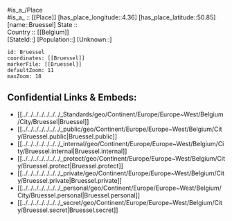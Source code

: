 ﻿---
location:
- 50.85
- 4.36
mapzoom:
- 7
- 12
mapmarker: city
type: City
tags:
- geo/City
SpocWebEntityId:
- 29385
- 29376
isDeleted: false
confidential: public
aliases:
- Brussels
- Bruxelles
- Bruessel
- Brüssel
has_id_wikidata: Q239
capital_of:
- "[[_Standards/WikiData/WD~French_Community_of_Belgium,89959]]"
- "[[_Standards/WikiData/WD~European_Union,458]]"
- "[[_Standards/WikiData/WD~Flemish_Community,9331]]"
- '[[_Standards/WikiData/WD~Belgium,31]]'
different_from:
- "[[_Standards/WikiData/WD~Arrondissement_of_Brussels-Capital,90870]]"
- "[[_Standards/WikiData/WD~County_of_Brussels,2532161]]"
- "[[_Standards/WikiData/WD~District_of_Brussels,3031068]]"
- "[[_Standards/WikiData/WD~Calvinist_Republic_of_Brussels,26234049]]"
- '[[_Standards/WikiData/WD~Brussels,111901161]]'
- "[[_Standards/WikiData/WD~Brussels_metropolitan_area,9005]]"
- "[[_Standards/WikiData/WD~Brussels-Capital_Region,240]]"
located_in_the_administrative_territorial_entity: "[[_Standards/WikiData/WD~Arrondissement_of_Brussels-Capital,90870]]"
named_after:
- '[[_Standards/WikiData/WD~swamp,166735]]'
- '[[_Standards/WikiData/WD~home,7743]]'
shares_border_with:
- '[[_Standards/WikiData/WD~Molenbeek,180775]]'
- '[[_Standards/WikiData/WD~Etterbeek,192859]]'
- "[[_Standards/WikiData/WD~Uccle_-_Ukkel,203312]]"
- "[[_Standards/WikiData/WD~Ixelles_-_Elsene,208713]]"
- "[[_Standards/WikiData/WD~Saint-Gilles_-_Sint-Gillis,237674]]"
- '[[_Standards/WikiData/WD~Jette,241918]]'
- '[[_Standards/WikiData/WD~Saint-Josse-ten-Noode,272243]]'
- "[[_Standards/WikiData/WD~Watermael-Boitsfort___Watermaal-Bosvoorde,272262]]"
- '[[_Standards/WikiData/WD~Vilvoorde,318418]]'
- '[[_Standards/WikiData/WD~Evere,321718]]'
- '[[_Standards/WikiData/WD~Grimbergen,633063]]'
- '[[_Standards/WikiData/WD~Machelen,752115]]'
- '[[_Standards/WikiData/WD~Wemmel,913195]]'
- '[[_Standards/WikiData/WD~Anderlecht,12886]]'
- '[[_Standards/WikiData/WD~Schaerbeek,12887]]'
- '[[_Standards/WikiData/WD~Zaventem,28898]]'
twinned_administrative_body:
- "[[_Standards/WikiData/WD~Gabicce_Mare,206966]]"
- '[[_Standards/WikiData/WD~Akhisar,209905]]'
- '[[_Standards/WikiData/WD~Montreal,340]]'
- '[[_Standards/WikiData/WD~Ljubljana,437]]'
- '[[_Standards/WikiData/WD~Sofia,472]]'
- '[[_Standards/WikiData/WD~Moscow,649]]'
- '[[_Standards/WikiData/WD~Beijing,956]]'
- '[[_Standards/WikiData/WD~Prague,1085]]'
- '[[_Standards/WikiData/WD~Kyiv,1899]]'
- '[[_Standards/WikiData/WD~Madrid,2807]]'
- '[[_Standards/WikiData/WD~Brasília,2844]]'
- '[[_Standards/WikiData/WD~Lagos,8673]]'
- '[[_Standards/WikiData/WD~Amsterdam,9899]]'
- '[[_Standards/WikiData/WD~Macau,14773]]'
- '[[_Standards/WikiData/WD~Tirana,19689]]'
- '[[_Standards/WikiData/WD~Atlanta,23556]]'
- "[[_Standards/WikiData/WD~Washington,_D.C.,61]]"
- '[[_Standards/WikiData/WD~Berlin,64]]'
- '[[_Standards/WikiData/WD~Vilnius,216]]'
instance_of:
- "[[_Standards/WikiData/WD~federal_capital,257391]]"
- "[[_Standards/WikiData/WD~municipality_of_Belgium,493522]]"
- "[[_Standards/WikiData/WD~European_City,1375749]]"
- "[[_Standards/WikiData/WD~big_city,1549591]]"
patron_saint:
- '[[_Standards/WikiData/WD~Gudula,267660]]'
- '[[_Standards/WikiData/WD~Gaugericus,585739]]'
- "[[_Standards/WikiData/WD~Archangel_Michael,45581]]"
described_by_source:
- "[[_Standards/WikiData/WD~Brockhaus_and_Efron_Encyclopedic_Dictionary,602358]]"
- "[[_Standards/WikiData/WD~Encyclopædia_Britannica_11th_edition,867541]]"
- "[[_Standards/WikiData/WD~The_Nuttall_Encyclopædia,3181656]]"
- "[[_Standards/WikiData/WD~Sytin_Military_Encyclopedia,4114391]]"
- "[[_Standards/WikiData/WD~Jewish_Encyclopedia_of_Brockhaus_and_Efron,4173137]]"
- "[[_Standards/WikiData/WD~Small_Brockhaus_and_Efron_Encyclopedic_Dictionary,19180675]]"
- "[[_Standards/WikiData/WD~Meyer’s_Universum,_Vierter_Band,129249812]]"
owner_of:
- "[[_Standards/WikiData/WD~King_Baudouin_Stadium,622671]]"
- "[[_Standards/WikiData/WD~Brussels_Town_Hall,1255327]]"
- '[[_Standards/WikiData/WD~Eurostadium,1879889]]'
- "[[_Standards/WikiData/WD~Bridgettines_Chapel,3231172]]"
- "[[_Standards/WikiData/WD~King's_House,14505682]]"
contains_settlement:
- '[[_Standards/WikiData/WD~Haren,672888]]'
- '[[_Standards/WikiData/WD~Laeken,730506]]'
- '[[_Standards/WikiData/WD~Neder-Over-Heembeek,2645721]]'
- '[[_Standards/WikiData/WD~Pentagon,18435290]]'
- "[[_Standards/WikiData/WD~European_Quarter,60685355]]"
- "[[_Standards/WikiData/WD~north_extension_of_Brussels,63386889]]"
member_of:
- "[[_Standards/WikiData/WD~Organization_of_World_Heritage_Cities,734958]]"
- "[[_Standards/WikiData/WD~League_of_Historical_Cities,9383972]]"
- '[[_Standards/WikiData/WD~Brulocalis,30130115]]'
- "[[_Standards/WikiData/WD~World_Tourism_Cities_Federation,67652870]]"
- "[[_Standards/WikiData/WD~Intercommunale_d'Inhumation_-_Intercommunale_voor_Teraardebestelling,74817223]]"
- '[[_Standards/WikiData/WD~Cremabru,110499575]]'
award_received:
- "[[_Standards/WikiData/WD~Bonne_Ville_de_l'Empire_first_class,831021]]"
- "[[_Standards/WikiData/WD~Belgian_municipality_with_the_title_of_city,15273785]]"
located_in_or_next_to_body_of_water:
- '[[_Standards/WikiData/WD~Senne,845920]]'
- "[[_Standards/WikiData/WD~Brussels–Charleroi_Canal,1723575]]"
- "[[_Standards/WikiData/WD~Brussels–Scheldt_Maritime_Canal,2117579]]"
part_of:
- "[[_Standards/WikiData/WD~Police_Zone__Brussels_-_Ixelles,2199865]]"
- "[[_Standards/WikiData/WD~Brussels_Fire_Department,3480103]]"
- "[[_Standards/WikiData/WD~Brussels-Capital_Region,240]]"
replaces: "[[_Standards/WikiData/WD~Coop_of_Brussels,2449703]]"
archives_at: "[[_Standards/WikiData/WD~Archives_of_the_City_of_Brussels,2860444]]"
head_of_government: "[[_Standards/WikiData/WD~Philippe_Close,3379592]]"
coat_of_arms: "[[_Standards/WikiData/WD~coat_of_arms_of_Brussels,3917629]]"
list_of_monuments: "[[_Standards/WikiData/WD~list_of_protected_immovable_heritage_in_the_municipality_of_Brussels,4528244]]"
color:
- "[[_Standards/WikiData/WD~dark_green,22963901]]"
- '[[_Standards/WikiData/WD~red,3142]]'
office_held_by_head_of_government: "[[_Standards/WikiData/WD~Mayor_of_Brussels,33126365]]"
has_part_s_: "[[_Standards/WikiData/WD~south_extension_of_Brussels,63378234]]"
flag: "[[_Standards/WikiData/WD~flag_of_Brussels,75992178]]"
open_data_portal: "[[_Standards/WikiData/WD~Brussels_open_data_portal,97104298]]"
legal_form: "[[_Standards/WikiData/WD~Cities_and_municipalities,112127794]]"
on_focus_list_of_Wikimedia_project: "[[_Standards/WikiData/WD~Genadendal_Music_Archive,128903909]]"
locator_map_image: "http://commons.wikimedia.org/wiki/Special:FilePath/Bruxelles%20Brussels-Capital%20Belgium%20Map.svg"
seal_image: "http://commons.wikimedia.org/wiki/Special:FilePath/Stadszegel.png"
flag_image: "http://commons.wikimedia.org/wiki/Special:FilePath/Vlag%20van%20Brussel%20%28stad%29.svg"
official_website: "https://www.bruxelles.be/"
Provenio_UUID: 0e25a7a8-9d66-429d-8580-e6ef16c5e28a
TikTok_username: bxl_online
Facebook_username:
- BXLbrusselscity
- BXLstadbrussel
- BXLvilledebruxelles
X_Twitter_username:
- CityBrussels
- StadBrussel
- VilleBruxelles
Wolfram_Language_entity_code: "Entity[\"City\", {\"Brussels\", \"Brussels\", \"Belgium\"}]"
native_label:
- Bruxelles
- Brussele
- Brussel
demonym:
- Bruxellois
- Brusseleir
- Zinneke
- Brusselaar
- Bruslers
- Brüsseler
- Brüsselerin
- brussel·lès
- Bruselano
- Bruxelloise
- Kiekenfretters
- Brüsselerinnen
- brussel·lesa
- brussel·lesos
- brussel·leses
short_name:
- BXL
- BXL
- Bru
UN_LOCODE: BEBRU
image: "http://commons.wikimedia.org/wiki/Special:FilePath/Brussels%20view%20from%20Mont%20des%20Arts%2C%20Brussels%2C%20Belgium%20%28cropped%29.jpg"
coordinate_location: "Point(4.351666666 50.846666666)"
time_of_earliest_written_record: "0966-01-01T00:00:00Z"
official_name:
- "Ville de Bruxelles"
- "Stad Brussel"
enterprise_number_Belgium_: 0207373429
phone_number: +32-2-279-22-11
Legal_Entity_Identifier: 549300W772UG3LSKUE60
Instagram_username:
- bxllaville
- bxldestad
YouTube_handle: BXLLaVilleDeStad
present_in_work: "[[_Standards/WikiData/WD~Civilization_V,2385]]"
located_in_time_zone:
- '[[_Standards/WikiData/WD~UTC+01_00,6655]]'
- '[[_Standards/WikiData/WD~UTC+02_00,6723]]'
official_language:
- '[[_Standards/WikiData/WD~Dutch,7411]]'
- '[[_Standards/WikiData/WD~French,150]]'
country: '[[_Standards/WikiData/WD~Belgium,31]]'
continent: '[[_Standards/WikiData/WD~Europe,46]]'
elevation_above_sea_level: 70
annual_number_of_weddings: 693
postal_code:
- 1050
- 1040
- 1020
- 1130
- 1120
- 1000
area: 33.08
local_dialing_code: 02
social_media_followers: 17671
NIS_INS_code: 21004
population: 195546
escutcheon_image: "http://commons.wikimedia.org/wiki/Special:FilePath/Coat%20of%20Arms%20of%20Brussels.svg"
coat_of_arms_image:
- "http://commons.wikimedia.org/wiki/Special:FilePath/Greater%20coat%20of%20arms%20of%20the%20City%20of%20Brussels.svg"
- "http://commons.wikimedia.org/wiki/Special:FilePath/Insigne%20Bruxellarum%20coronatum.svg"
Commons_category: "Brussels (municipality)"
page_banner: "http://commons.wikimedia.org/wiki/Special:FilePath/Brussels%20banner.jpg"
---

#is_a_/Place  
#is_a_ :: [[Place]] 
[has_place_longitude::4.36] 
[has_place_latitude::50.85] 
[name::Bruessel] 
State ::  
Country :: [[Belgium]]  
[StateId::] 
[Population::] 
[Unknown::] 


```leaflet
id: Bruessel
coordinates: [[Bruessel]] 
markerFile: [[Bruessel]] 
defaultZoom: 11 
maxZoom: 18
```


## Confidential Links & Embeds: 
- [[../../../../../../../_Standards/geo/Continent/Europe/Europe~West/Belgium/City/Bruessel|Bruessel]] 
- [[../../../../../../../_public/geo/Continent/Europe/Europe~West/Belgium/City/Bruessel.public|Bruessel.public]] 
- [[../../../../../../../_internal/geo/Continent/Europe/Europe~West/Belgium/City/Bruessel.internal|Bruessel.internal]] 
- [[../../../../../../../_protect/geo/Continent/Europe/Europe~West/Belgium/City/Bruessel.protect|Bruessel.protect]] 
- [[../../../../../../../_private/geo/Continent/Europe/Europe~West/Belgium/City/Bruessel.private|Bruessel.private]] 
- [[../../../../../../../_personal/geo/Continent/Europe/Europe~West/Belgium/City/Bruessel.personal|Bruessel.personal]] 
- [[../../../../../../../_secret/geo/Continent/Europe/Europe~West/Belgium/City/Bruessel.secret|Bruessel.secret]] 
